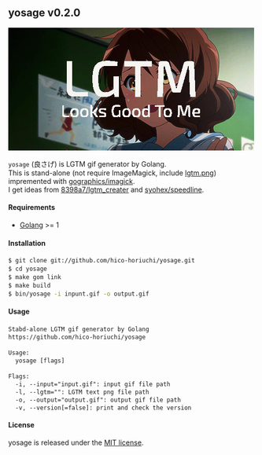 ## yosage v0.2.0

![eupho.gif](https://raw.githubusercontent.com/hico-horiuchi/yosage/master/eupho.gif)

`yosage` (良さげ) is LGTM gif generator by Golang.  
This is stand-alone (not require ImageMagick, include [lgtm.png](https://github.com/hico-horiuchi/yosage/blob/master/lgtm.png)) impremented with [gographics/imagick](https://github.com/gographics/imagick).  
I get ideas from [8398a7/lgtm_creater](https://github.com/8398a7/lgtm_creater) and [syohex/speedline](https://github.com/syohex/speedline).

#### Requirements

  - [Golang](https://golang.org/) >= 1

#### Installation

```sh
$ git clone git://github.com/hico-horiuchi/yosage.git
$ cd yosage
$ make gom link
$ make build
$ bin/yosage -i inpunt.gif -o output.gif
```

#### Usage

    Stabd-alone LGTM gif generator by Golang
    https://github.com/hico-horiuchi/yosage
    
    Usage:
      yosage [flags]
    
    Flags:
      -i, --input="input.gif": input gif file path
      -l, --lgtm="": LGTM text png file path
      -o, --output="output.gif": output gif file path
      -v, --version[=false]: print and check the version

#### License

yosage is released under the [MIT license](https://raw.githubusercontent.com/hico-horiuchi/yosage/master/LICENSE).
